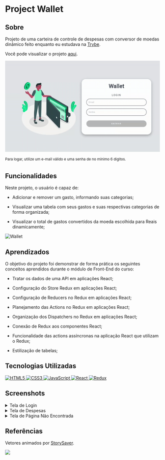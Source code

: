 
# Project Wallet

## Sobre
Projeto de uma carteira de controle de despesas com conversor de moedas dinâmico feito
enquanto eu estudava na [Trybe](https://www.betrybe.com/).

Você pode visualizar o projeto [aqui](https://trybewallet.vercel.app/).

![Login](https://github.com/marllomartin/wallet/blob/master/src/login.gif)

<sup>Para logar, utilize um e-mail válido e uma senha de no mínimo 6 digitos.</sup>


## Funcionalidades
Neste projeto, o usuário é capaz de:

  - Adicionar e remover um gasto, informando suas categorias;

  - Visualizar uma tabela com seus gastos e suas respectivas categorias de forma organizada;

  - Visualizar o total de gastos convertidos da moeda escolhida para Reais dinamicamente;

![Wallet](https://github.com/marllomartin/wallet/blob/master/src/wallet.gif)

## Aprendizados

O objetivo do projeto foi demonstrar de forma prática os seguintes conceitos aprendidos durante o módulo de Front-End do curso:

  * Tratar os dados de uma API em aplicações React;

  * Configuração do Store Redux em aplicações React;

  * Configuração de Reducers no Redux em aplicações React;

  * Planejamento das Actions no Redux em aplicações React;

  * Organização dos Dispatchers no Redux em aplicações React;

  * Conexão de Redux aos componentes React;

  * Funcionalidade das actions assíncronas na aplicação React que utilizam o Redux;

  * Estilização de tabelas;

## Tecnologias Utilizadas

<a href="https://www.w3schools.com/html/">
<img 
     src="https://cdn.jsdelivr.net/gh/devicons/devicon/icons/html5/html5-plain.svg"
     alt="HTML5"
     width="30"
     height="30"
/>
</a>
<a href="https://www.w3schools.com/css/">
<img
     src="https://cdn.jsdelivr.net/gh/devicons/devicon/icons/css3/css3-plain.svg"
     alt="CSS3"
     width="30"
     height="30"
/>   
</a>
<a href="https://javascript.com/">
<img 
    src="https://cdn.jsdelivr.net/gh/devicons/devicon/icons/javascript/javascript-plain.svg"
    alt="JavaScript"
    width="30"
    height="30" 
/>
</a>
<a href="https://reactjs.org/">
<img 
    src="https://cdn.jsdelivr.net/gh/devicons/devicon/icons/react/react-original.svg"
    alt="React"
    href="https://reactjs.org/"
    width="30"
    height="30"  
/>
</a>
<a href="https://reduxjs.org/">
<img 
    src="https://cdn.jsdelivr.net/gh/devicons/devicon/icons/redux/redux-original.svg"
    alt="Redux"
    width="30"
    height="30"
/>
</a>
</div>

## Screenshots

<details>
 <summary>Tela de Login</summary>
 <img src=https://i.imgur.com/Fo6KVuX.png width="800px" >
</details>

<details>
 <summary>Tela de Despesas</summary>
 <img src=https://i.imgur.com/0kHFwUd.png width="800px" >
</details>

<details>
  <summary>Tela de Página Não Encontrada</summary>
  <img src=https://i.imgur.com/95h1sR1.png width="800px">
</details>

## Referências
Vetores animados por [StorySaver](https://storyset.com/).

<img src=https://i.imgur.com/l1nbqw8.png width="250px" >
